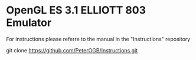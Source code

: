 #  OpenGL ES 3.1 ELLIOTT 803 Emulator

For instructions please referre to the manual in the "Instructions" repository

git clone https://github.com/PeterOGB/Instructions.git


